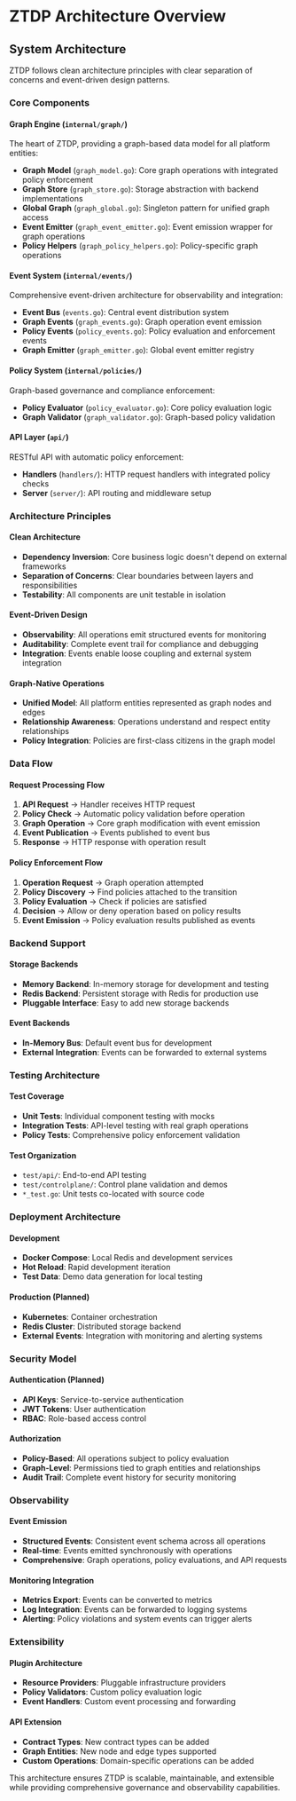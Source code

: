 # ZTDP Architecture Overview

## System Architecture

ZTDP follows clean architecture principles with clear separation of concerns and event-driven design patterns.

### Core Components

#### Graph Engine (`internal/graph/`)
The heart of ZTDP, providing a graph-based data model for all platform entities:

- **Graph Model** (`graph_model.go`): Core graph operations with integrated policy enforcement
- **Graph Store** (`graph_store.go`): Storage abstraction with backend implementations
- **Global Graph** (`graph_global.go`): Singleton pattern for unified graph access
- **Event Emitter** (`graph_event_emitter.go`): Event emission wrapper for graph operations
- **Policy Helpers** (`graph_policy_helpers.go`): Policy-specific graph operations

#### Event System (`internal/events/`)
Comprehensive event-driven architecture for observability and integration:

- **Event Bus** (`events.go`): Central event distribution system
- **Graph Events** (`graph_events.go`): Graph operation event emission
- **Policy Events** (`policy_events.go`): Policy evaluation and enforcement events
- **Graph Emitter** (`graph_emitter.go`): Global event emitter registry

#### Policy System (`internal/policies/`)
Graph-based governance and compliance enforcement:

- **Policy Evaluator** (`policy_evaluator.go`): Core policy evaluation logic
- **Graph Validator** (`graph_validator.go`): Graph-based policy validation

#### API Layer (`api/`)
RESTful API with automatic policy enforcement:

- **Handlers** (`handlers/`): HTTP request handlers with integrated policy checks
- **Server** (`server/`): API routing and middleware setup

### Architecture Principles

#### Clean Architecture
- **Dependency Inversion**: Core business logic doesn't depend on external frameworks
- **Separation of Concerns**: Clear boundaries between layers and responsibilities
- **Testability**: All components are unit testable in isolation

#### Event-Driven Design
- **Observability**: All operations emit structured events for monitoring
- **Auditability**: Complete event trail for compliance and debugging
- **Integration**: Events enable loose coupling and external system integration

#### Graph-Native Operations
- **Unified Model**: All platform entities represented as graph nodes and edges
- **Relationship Awareness**: Operations understand and respect entity relationships
- **Policy Integration**: Policies are first-class citizens in the graph model

### Data Flow

#### Request Processing Flow
1. **API Request** → Handler receives HTTP request
2. **Policy Check** → Automatic policy validation before operation
3. **Graph Operation** → Core graph modification with event emission
4. **Event Publication** → Events published to event bus
5. **Response** → HTTP response with operation result

#### Policy Enforcement Flow
1. **Operation Request** → Graph operation attempted
2. **Policy Discovery** → Find policies attached to the transition
3. **Policy Evaluation** → Check if policies are satisfied
4. **Decision** → Allow or deny operation based on policy results
5. **Event Emission** → Policy evaluation results published as events

### Backend Support

#### Storage Backends
- **Memory Backend**: In-memory storage for development and testing
- **Redis Backend**: Persistent storage with Redis for production use
- **Pluggable Interface**: Easy to add new storage backends

#### Event Backends
- **In-Memory Bus**: Default event bus for development
- **External Integration**: Events can be forwarded to external systems

### Testing Architecture

#### Test Coverage
- **Unit Tests**: Individual component testing with mocks
- **Integration Tests**: API-level testing with real graph operations
- **Policy Tests**: Comprehensive policy enforcement validation

#### Test Organization
- `test/api/`: End-to-end API testing
- `test/controlplane/`: Control plane validation and demos
- `*_test.go`: Unit tests co-located with source code

### Deployment Architecture

#### Development
- **Docker Compose**: Local Redis and development services
- **Hot Reload**: Rapid development iteration
- **Test Data**: Demo data generation for local testing

#### Production (Planned)
- **Kubernetes**: Container orchestration
- **Redis Cluster**: Distributed storage backend
- **External Events**: Integration with monitoring and alerting systems

### Security Model

#### Authentication (Planned)
- **API Keys**: Service-to-service authentication
- **JWT Tokens**: User authentication
- **RBAC**: Role-based access control

#### Authorization
- **Policy-Based**: All operations subject to policy evaluation
- **Graph-Level**: Permissions tied to graph entities and relationships
- **Audit Trail**: Complete event history for security monitoring

### Observability

#### Event Emission
- **Structured Events**: Consistent event schema across all operations
- **Real-time**: Events emitted synchronously with operations
- **Comprehensive**: Graph operations, policy evaluations, and API requests

#### Monitoring Integration
- **Metrics Export**: Events can be converted to metrics
- **Log Integration**: Events can be forwarded to logging systems
- **Alerting**: Policy violations and system events can trigger alerts

### Extensibility

#### Plugin Architecture
- **Resource Providers**: Pluggable infrastructure providers
- **Policy Validators**: Custom policy evaluation logic
- **Event Handlers**: Custom event processing and forwarding

#### API Extension
- **Contract Types**: New contract types can be added
- **Graph Entities**: New node and edge types supported
- **Custom Operations**: Domain-specific operations can be added

This architecture ensures ZTDP is scalable, maintainable, and extensible while providing comprehensive governance and observability capabilities.
